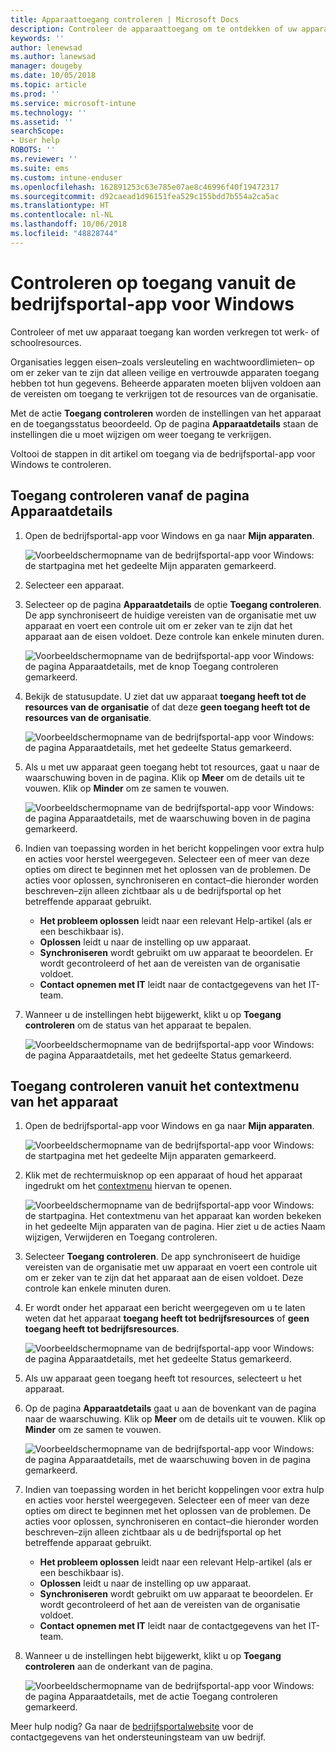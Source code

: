 ```yaml
---
title: Apparaattoegang controleren | Microsoft Docs
description: Controleer de apparaattoegang om te ontdekken of uw apparaat voldoet aan de vereisten en er toegang kan worden verkregen tot werk- of schoolresources.
keywords: ''
author: lenewsad
ms.author: lanewsad
manager: dougeby
ms.date: 10/05/2018
ms.topic: article
ms.prod: ''
ms.service: microsoft-intune
ms.technology: ''
ms.assetid: ''
searchScope:
- User help
ROBOTS: ''
ms.reviewer: ''
ms.suite: ems
ms.custom: intune-enduser
ms.openlocfilehash: 162891253c63e785e07ae8c46996f40f19472317
ms.sourcegitcommit: d92caead1d96151fea529c155bdd7b554a2ca5ac
ms.translationtype: HT
ms.contentlocale: nl-NL
ms.lasthandoff: 10/06/2018
ms.locfileid: "48828744"
---
```

# <a name="check-access-from-company-portal-app-for-windows"></a>Controleren op toegang vanuit de bedrijfsportal-app voor Windows

Controleer of met uw apparaat toegang kan worden verkregen tot werk- of schoolresources. 

Organisaties leggen eisen&ndash;zoals versleuteling en wachtwoordlimieten&ndash; op om er zeker van te zijn dat alleen veilige en vertrouwde apparaten toegang hebben tot hun gegevens. Beheerde apparaten moeten blijven voldoen aan de vereisten om toegang te verkrijgen tot de resources van de organisatie.

Met de actie **Toegang controleren** worden de instellingen van het apparaat en de toegangsstatus beoordeeld. Op de pagina **Apparaatdetails** staan de instellingen die u moet wijzigen om weer toegang te verkrijgen. 

Voltooi de stappen in dit artikel om toegang via de bedrijfsportal-app voor Windows te controleren.  

## <a name="check-access-from-device-details-page"></a>Toegang controleren vanaf de pagina Apparaatdetails  
1. Open de bedrijfsportal-app voor Windows en ga naar **Mijn apparaten**.  

    ![Voorbeeldschermopname van de bedrijfsportal-app voor Windows: de startpagina met het gedeelte Mijn apparaten gemarkeerd.](./media/1809_CheckAccess_Context_Select_Device.png)  
2. Selecteer een apparaat.  
3. Selecteer op de pagina **Apparaatdetails** de optie **Toegang controleren**. De app synchroniseert de huidige vereisten van de organisatie met uw apparaat en voert een controle uit om er zeker van te zijn dat het apparaat aan de eisen voldoet. Deze controle kan enkele minuten duren.  

    ![Voorbeeldschermopname van de bedrijfsportal-app voor Windows: de pagina Apparaatdetails, met de knop Toegang controleren gemarkeerd.](./media/1809_CheckAccess_Checking_Status.png) 

4. Bekijk de statusupdate. U ziet dat uw apparaat **toegang heeft tot de resources van de organisatie** of dat deze **geen toegang heeft tot de resources van de organisatie**.  

   ![Voorbeeldschermopname van de bedrijfsportal-app voor Windows: de pagina Apparaatdetails, met het gedeelte Status gemarkeerd.](./media/1809_CheckAccess_Device_details_status1.png)  
   
5. Als u met uw apparaat geen toegang hebt tot resources, gaat u naar de waarschuwing boven in de pagina. Klik op **Meer** om de details uit te vouwen. Klik op **Minder** om ze samen te vouwen.  

    ![Voorbeeldschermopname van de bedrijfsportal-app voor Windows: de pagina Apparaatdetails, met de waarschuwing boven in de pagina gemarkeerd.](./media/1809_CheckAccess_Device_details_alert1.png)  

6. Indien van toepassing worden in het bericht koppelingen voor extra hulp en acties voor herstel weergegeven. Selecteer een of meer van deze opties om direct te beginnen met het oplossen van de problemen. De acties voor oplossen, synchroniseren en contact&ndash;die hieronder worden beschreven&ndash;zijn alleen zichtbaar als u de bedrijfsportal op het betreffende apparaat gebruikt.  

     * **Het probleem oplossen** leidt naar een relevant Help-artikel (als er een beschikbaar is).  
     * **Oplossen** leidt u naar de instelling op uw apparaat.  
     * **Synchroniseren** wordt gebruikt om uw apparaat te beoordelen. Er wordt gecontroleerd of het aan de vereisten van de organisatie voldoet.  
     * **Contact opnemen met IT** leidt naar de contactgegevens van het IT-team.   
 
6. Wanneer u de instellingen hebt bijgewerkt, klikt u op **Toegang controleren** om de status van het apparaat te bepalen.  

    ![Voorbeeldschermopname van de bedrijfsportal-app voor Windows: de pagina Apparaatdetails, met het gedeelte Status gemarkeerd.](./media/1809_CheckAccess_Device_details_status1.png)  

## <a name="check-access-from-device-context-menu"></a>Toegang controleren vanuit het contextmenu van het apparaat  
1. Open de bedrijfsportal-app voor Windows en ga naar **Mijn apparaten**.  

    ![Voorbeeldschermopname van de bedrijfsportal-app voor Windows: de startpagina met het gedeelte Mijn apparaten gemarkeerd.](./media/1809_CheckAccess_Context_Select_Device.png)  

2. Klik met de rechtermuisknop op een apparaat of houd het apparaat ingedrukt om het [contextmenu](https://docs.microsoft.com//windows/uwp/design/controls-and-patterns/menus) hiervan te openen.  

    ![Voorbeeldschermopname van de bedrijfsportal-app voor Windows: de startpagina. Het contextmenu van het apparaat kan worden bekeken in het gedeelte **Mijn apparaten** van de pagina. Hier ziet u de acties Naam wijzigen, Verwijderen en Toegang controleren.](./media/1809_DeviceContextMenu_Windows_CP.png)  
3. Selecteer **Toegang controleren**. De app synchroniseert de huidige vereisten van de organisatie met uw apparaat en voert een controle uit om er zeker van te zijn dat het apparaat aan de eisen voldoet. Deze controle kan enkele minuten duren.  
 
4. Er wordt onder het apparaat een bericht weergegeven om u te laten weten dat het apparaat **toegang heeft tot bedrijfsresources** of **geen toegang heeft tot bedrijfsresources**. 

    ![Voorbeeldschermopname van de bedrijfsportal-app voor Windows: de pagina Apparaatdetails, met het gedeelte Status gemarkeerd.](./media/1809_CheckAccess_Context_Menu_Alert2.png) 

5. Als uw apparaat geen toegang heeft tot resources, selecteert u het apparaat.  
6. Op de pagina **Apparaatdetails** gaat u aan de bovenkant van de pagina naar de waarschuwing. Klik op **Meer** om de details uit te vouwen. Klik op **Minder** om ze samen te vouwen.  

    ![Voorbeeldschermopname van de bedrijfsportal-app voor Windows: de pagina Apparaatdetails, met de waarschuwing boven in de pagina gemarkeerd.](./media/1809_CheckAccess_Device_details_alert1.png)  

6. Indien van toepassing worden in het bericht koppelingen voor extra hulp en acties voor herstel weergegeven. Selecteer een of meer van deze opties om direct te beginnen met het oplossen van de problemen. De acties voor oplossen, synchroniseren en contact&ndash;die hieronder worden beschreven&ndash;zijn alleen zichtbaar als u de bedrijfsportal op het betreffende apparaat gebruikt.  

     * **Het probleem oplossen** leidt naar een relevant Help-artikel (als er een beschikbaar is).  
     * **Oplossen** leidt u naar de instelling op uw apparaat.  
     * **Synchroniseren** wordt gebruikt om uw apparaat te beoordelen. Er wordt gecontroleerd of het aan de vereisten van de organisatie voldoet.  
     * **Contact opnemen met IT** leidt naar de contactgegevens van het IT-team.    

7. Wanneer u de instellingen hebt bijgewerkt, klikt u op **Toegang controleren** aan de onderkant van de pagina.  

    ![Voorbeeldschermopname van de bedrijfsportal-app voor Windows: de pagina Apparaatdetails, met de actie Toegang controleren gemarkeerd.](./media/1809_CheckAccess_Device_details_button.png) 


Meer hulp nodig? Ga naar de [bedrijfsportalwebsite](https://go.microsoft.com/fwlink/?linkid=2010980) voor de contactgegevens van het ondersteuningsteam van uw bedrijf.
